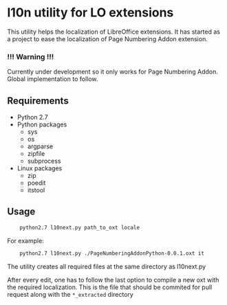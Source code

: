 # l10n utility for LO extensions

This utility helps the localization of LibreOffice extensions. It has started as a project to ease the localization of Page Numbering Addon extension.

### !!! Warning !!!

Currently under development so it only works for Page Numbering Addon. Global implementation to follow.

## Requirements
* Python 2.7
* Python packages
  * sys
  * os
  * argparse
  * zipfile
  * subprocess
* Linux packages
  * zip
  * poedit
  * itstool

## Usage

```bash
    python2.7 l10next.py path_to_oxt locale
```

For example:

```bash
    python2.7 l10next.py ./PageNumberingAddonPython-0.0.1.oxt it
```

The utility creates all required files at the same directory as l10next.py

After every edit, one has to follow the last option to compile a new oxt with the required localization. This is the file that should be commited for pull request along with the `*_extracted` directory